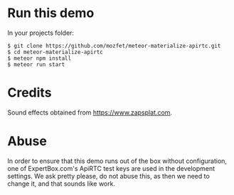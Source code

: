 # Run this demo

In your projects folder:
```
$ git clone https://github.com/mozfet/meteor-materialize-apirtc.git
$ cd meteor-materialize-apirtc
$ meteor npm install
$ meteor run start
```

# Credits

Sound effects obtained from https://www.zapsplat.com.

# Abuse

In order to ensure that this demo runs out of the box without configuration, one of ExpertBox.com's ApiRTC test keys are used in the development settings. We ask pretty please, do not abuse this, as then we need to change it, and that sounds like work.
